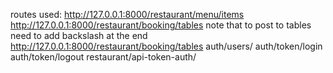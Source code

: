 routes used:
http://127.0.0.1:8000/restaurant/menu/items
http://127.0.0.1:8000/restaurant/booking/tables
  note that to post to tables need to add backslash at the end http://127.0.0.1:8000/restaurant/booking/tables
auth/users/
auth/token/login
auth/token/logout
restaurant/api-token-auth/
